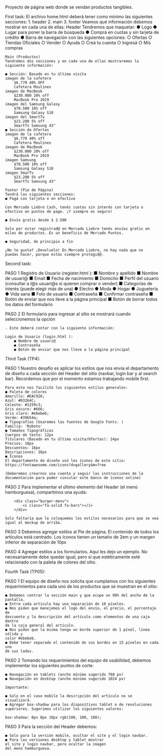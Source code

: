 Proyecto de página web donde se vendan productos tangibles.

First task:
    El archivo home.html deberá tener como mínimo las siguientes secciones:
    1. header
    2. main
    3. footer
    Veamos qué información debemos mostrar en cada una de ellas:
    Header
    Tendremos que maquetar:
    ● Logo
    ● Lugar para poner la barra de búsqueda
    ● Comprá en cuotas y sin tarjeta de crédito
    ● Barra de navegación con las siguientes opciones:
    ○ Ofertas
    ○ Tiendas Oficiales
    ○ Vender
    ○ Ayuda
    ○ Creá tu cuenta
    ○ Ingresá
    ○ Mis compras

    Main (Productos)
    Tendremos dos secciones y en cada una de ellas mostraremos la siguiente información:

    ● Sección: Basado en tu última visita
    imagen de la cafetera
        $6.770 40% OFF
        Cafetera Moulinex
    imagen de MacBook
        $230.000 20% off
        MacBook Pro 2019
    imagen del Samsung Galaxy
        $70.500 10% off
        Samsung Galaxy S10
    imagen del SmartTv
        $23.200 5% off
        SmartTv Samsung 43"
    ● Sección de Ofertas
    imagen de la cafetera
        $6.770 40% off
        Cafetera Moulinex
    imagen de MacBook
        $230.000 20% off
        MacBook Pro 2019
    imagen Samsung
        $70.500 10% off
        Samsung Galaxy S10
    imagen SmarTv
        $23.200 5% off
        SmartTv Samsung 43"

    Footer (Pie de Página)
    Tendrá las siguientes secciones:
    ● Pagá con tarjeta o en efectivo

    Con Mercado Liebre Cash, tenés cuotas sin interés con tarjeta o
    efectivo en puntos de pago. ¡Y siempre es seguro!

    ● Envío gratis desde $ 2.500

    Solo por estar registrad@ en Mercado Liebre tenés envíos gratis en
    miles de productos. Es un beneficio de Mercado Puntos.

    ● Seguridad, de principio a fin

    ¿No te gusta? ¡Devolvelo! En Mercado Liebre, no hay nada que no
    puedas hacer, porque estás siempre protegid@.

Second task:

PASO 1
    Registro de Usuario (register.html ):
        ■ Nombre y apellido
        ■ Nombre de usuari@
        ■ Email
        ■ Fecha de nacimiento
        ■ Domicilio
        ■ Perfil del usuario (consultar a l@s usuari@s si quieren comprar o
        vender)
        ■ Categorías de interés (puede elegir más de una)
            ● Electro
            ● Moda
            ● Hogar
            ● Juguetería
            ● Vida sana
        ■ Foto de usuario
        ■ Contraseña
        ■ Confirmar contraseña
        ■ Botón de enviar que nos lleve a la página principal
        ■ Botón de borrar todos los datos del formulario

PASO 2
    El formulario para ingresar al sitio se mostrará cuando seleccionemos la opción

    . Este deberá contar con la siguiente información:

    Login de Usuario (login.html ):
        ● Nombre de usuari@
        ● Contraseña
        ● Botón de enviar que nos lleve a la página principal

Third Task (TP4):

PASO 1
    Nuestro desafío es aplicar los estilos que nos envía el departamento de diseño a
    cada sección del Header del sitio (navbar, login bar y al search bar). Recordemos
    que por el momento estamos trabajando mobile first.

    Para esto nos facilitó los siguientes estilos generales:
    ● Paleta de colores
    Amarillo: #EAC926;
    Azul: #03264C;
    Celeste: #1259c3;
    Gris oscuro: #666;
    Gris claro: #ebebeb;
    Verde: #39b54a;
    ● Tipografías (Usaremos las fuentes de Google Fonts. )
    Familia: 'Roboto'
    ● Tamaños Tipográficos
    Cuerpos de texto: 12px
    Titulares (Basado en tu última visita/Ofertas): 24px
    Precios: 18px
    Descuentos: 16px
    Descripciones: 16px
    ● Ïconos
    El departamento de diseño usó los íconos de este sitio:
    https://fontawesome.com/icons?d=gallery&m=free

    (Deberemos crearnos una cuenta y seguir las instrucciones de la
    documentación para poder vincular este banco de íconos online)

PASO 2
    Para implementar el último elemento del Header (el menú hamburguesa),
    compartimos una ayuda:

        <div class="burger-menu">
            <i class="fa-solid fa-bars"></i>
        </div>

    Solo faltaría que le coloquemos los estilos necesarios para que se vea igual al mockup de arriba.

PASO 3
    Debemos agregar estilos al Pie de página;
        El contenido de todos los artículos está centrado.
        Los íconos tienen un tamaño de 2em y un margen inferior de separación de 10px

PASO 4
    Agregar estilos a los formularios. Aquí les dejo un ejemplo. No necesariamente debe quedar igual, pero sí que estéticamente esté relacionado con la paleta de colores del sitio.

Fourth Task (TP05):

PASO 1
    El equipo de diseño nos solicita que cumplamos con los siguientes requerimientos
    para cada uno de los productos que se muestran en el sitio:

    ● Debemos centrar la sección main y que ocupe un 90% del ancho de la
    pantalla.
    ● Entre cada artículo hay una separación de 10 píxeles.
    ● Nos piden que manejemos el logo del envío, el precio, el porcentaje de
    descuento y la descripción del artículo como elementos de una caja dentro
    de la caja general del artículo.
    ● Nos piden que la misma tenga un borde superior de 1 píxel, línea sólida y
    color #ebebeb.
    ● Debe tener separado el contenido de sus bordes en 15 píxeles en cada uno
    de sus lados.

PASO 2
    Tomando los requerimientos del equipo de usabilidad, debemos implementar los
    siguientes puntos de corte:

    ● Navegación en tablets (ancho mínimo sugerido 768 px)
    ● Navegación en desktop (ancho mínimo sugerido 1024 px)

    Importante:

    ● Solo en el caso mobile la descripción del artículo no se visualizará.
    ● Agregar box-shadow para los dispositivos tablet o de resoluciones
    superiores. Sugerimos utilizar los siguientes valores:

    box-shadow: 0px 0px 10px rgb(100, 100, 100);

PASO 3
    Para la sección del Header debemos:

    ● Solo para la versión mobile, ocultar el site y el login navbar.
    ● Para las versiones desktop y tablet mostrar
    el site y login navbar, pero ocultar la imagen
    del menú hamburguesa.